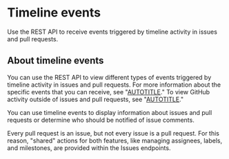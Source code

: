 # Timeline events

Use the REST API to receive events triggered by timeline activity in issues and pull requests.

## About timeline events

You can use the REST API to view different types of events triggered by timeline activity in issues and pull requests. For more information about the specific events that you can receive, see "[AUTOTITLE](/webhooks-and-events/events/issue-event-types)." To view GitHub activity outside of issues and pull requests, see "[AUTOTITLE](/webhooks-and-events/events/github-event-types)."

You can use timeline events to display information about issues and pull requests or determine who should be notified of issue comments.

Every pull request is an issue, but not every issue is a pull request. For this reason, "shared" actions for both features, like managing assignees, labels, and milestones, are provided within the Issues endpoints.
